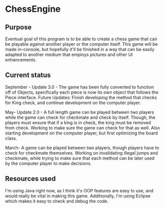 # ChessEngine

## Purpose
  Eventual goal of this program is to be able to create a chess game that can be playable against another player or the computer itself.
  This game will be made in-console, but hopefully it'll be finished in a way that can be easily adapted to another medium that employs pictures and other UI enhancements.
  
## Current status
  September - Update 3.0 - The game has been fully converted to function off of Objects, specifically each piece is now its own object that follows the Piece interface. Future Updates: Finish developing the method that checks for King check, and continue development on the computer player. 
  
  May- Update 2.0 - A full length game can be played between two players while the game can check for checkmate and check by itself. Though, the players must ensure that if a king is in check, the king must be removed from check. Working to make sure the game can check for that as well. Also starting development on the computer player, but first optimizing the board class. 
  
  March- A game can be played between two players, though players have to check for checkmate themselves. Working on invalidating illegal jumps and checkmate, while trying to make sure that each method can be later used by the computer player to make decisions.
  
## Resources used
  I'm using Java right now, as I think it's OOP features are easy to use, and would really be vital in making this game.
  Additionally, I'm using Eclipse which makes it easy to check and debug the code.
